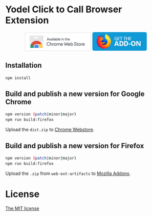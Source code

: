 # Yodel Click to Call Browser Extension

<center>
  <a href="https://chrome.google.com/webstore/detail/yodelio-business-phone-sy/nmhjelifgdhoklhnbpehfigiikmiihjc"><img src=".github/chrome.png" /></a>
  <a href="https://addons.mozilla.org/en-US/firefox/addon/yodel-phone-system/"><img src=".github/firefox.png" /></a>
</center>

## Installation

```sh
npm install
```

## Build and publish a new version for Google Chrome

```sh
npm version (patch|minor|major)
npm run build:firefox
```

Upload the `dist.zip` to [Chrome Webstore](https://chrome.google.com/webstore/developer/dashboard).

## Build and publish a new version for Firefox

```sh
npm version (patch|minor|major)
npm run build:firefox
```

Upload the `.zip` from `web-ext-artifacts` to [Mozilla Addons](https://addons.mozilla.org/en-US/developers/addon/yodel-phone-system/versions/submit/).

# License

[The MIT license](./LICENSE)
